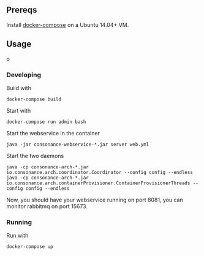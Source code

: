 ## Prereqs

Install [docker-compose](https://docs.docker.com/compose/install/) on a Ubuntu 14.04+ VM. 

## Usage
o
### Developing 

Build with

    docker-compose build

Start with 

    docker-compose run admin bash

Start the webservice in the container 

    java -jar consonance-webservice-*.jar server web.yml

Start the two daemons

    java -cp consonance-arch-*.jar io.consonance.arch.coordinator.Coordinator --config config --endless
    java -cp consonance-arch-*.jar io.consonance.arch.containerProvisioner.ContainerProvisionerThreads --config config --endless

Now, you should have your webservice running on port 8081, you can monitor rabbitmq on port 15673.


### Running

Run with 

    docker-compose up
